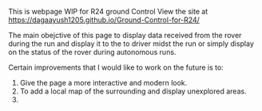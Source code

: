This is webpage WIP for R24 ground Control
View the site at https://dagaayush1205.github.io/Ground-Control-for-R24/

The main obejctive of this page to display data received from the rover during the run
and display it to the to driver midst the run or simply display on the status of the 
rover during autonomous runs. 

Certain improvements that I would like to work on the future is to:
1. Give the page a more interactive and modern look.
2. To add a local map of the surrounding and display unexplored areas.
3. 
